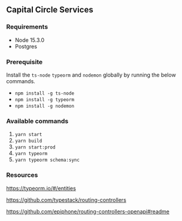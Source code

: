 ## Capital Circle Services

### Requirements 
- Node 15.3.0
- Postgres

### Prerequisite

Install the `ts-node` `typeorm` and `nodemon` globally by running the below commands.
- `npm install -g ts-node`
- `npm install -g typeorm`
- `npm install -g nodemon`

### Available commands

1. `yarn start`
2. `yarn build`
3. `yarn start:prod`
4. `yarn typeorm`
5. `yarn typeorm schema:sync`


### Resources

https://typeorm.io/#/entities

https://github.com/typestack/routing-controllers

https://github.com/epiphone/routing-controllers-openapi#readme

